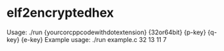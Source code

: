 # elf2encryptedhex
Usage: ./run {yourcorcppcodewithdotextension} {32or64bit} {p-key} {q-key} {e-key}
Example usage: ./run example.c 32 13 11 7
